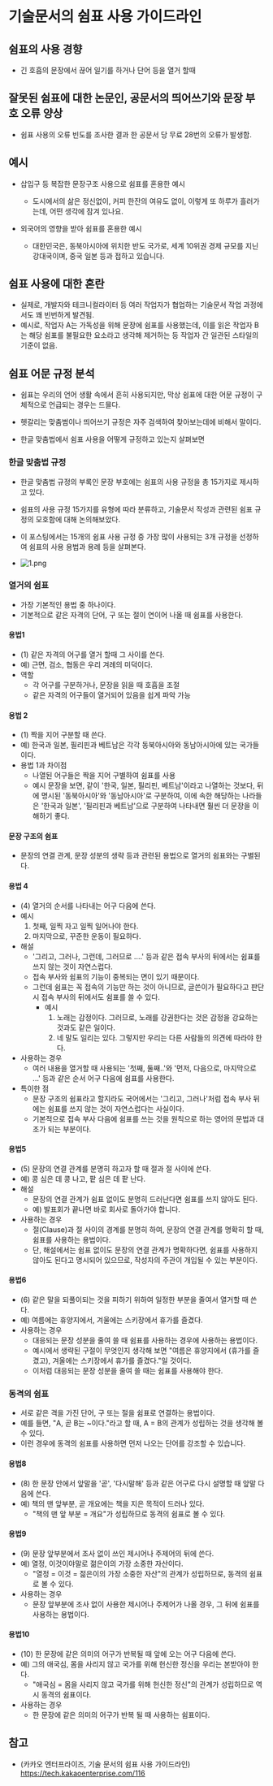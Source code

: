 # 기술문서의 쉼표 사용 가이드라인

## 쉼표의 사용 경향

- 긴 호흡의 문장에서 끊어 일기를 하거나 단어 등을 열거 할때

## 잘못된 쉼표에 대한 논문인, 공문서의 띄어쓰기와 문장 부호 오류 양상

- 쉼표 사용의 오류 빈도를 조사한 결과 한 공문서 당 무료 28번의 오류가 발생함.

## 예시

- 삽입구 등 복잡한 문장구조 사용으로 쉼표를 혼용한 예시
  - 도시에서의 삶은 정신없이, 커피 한잔의 여유도 없이, 이렇게 또 하루가 흘러가는데, 어떤 생각에 잠겨 있나요.

- 외국어의 영향을 받아 쉼표를 혼용한 예시
  - 대한민국은, 동북아시아에 위치한 반도 국가로, 세계 10위권 경제 규모를 지닌 강대국이며, 중국 일본 등과 접하고 있습니다.

## 쉼표 사용에 대한 혼란

- 실제로, 개발자와 테크니컬라이터 등 여러 작업자가 협업하는 기술문서 작업 과정에서도 꽤 빈번하게 발견됨.
- 예시로, 작업자 A는 가독성을 위해 문장에 쉼표를 사용했는데, 이를 읽은 작업자 B는 해당 쉼표를 불필요한 요소라고 생각해 제거하는 등 작업자 간 일관된 스타일의 기준이 없음.

## 쉼표 어문 규정 분석

- 쉼표는 우리의 언어 생활 속에서 흔히 사용되지만, 막상 쉼표에 대한 어문 규정이 구체적으로 언급되는 경우는 드믈다.

- 헷갈리는 맞춤범이나 띄어쓰기 규정은 자주 검색하여 찾아보는데에 비해서 말이다.

- 한글 맞춤법에서 쉼표 사용을 어떻게 규정하고 있는지 살펴보면

### 한글 맞춤법 규정

- 한글 맞춤법 규정의 부록인 문장 부호에는 쉼표의 사용 규정을 총 15가지로 제시하고 있다.
- 쉼표의 사용 규정 15가지를 유형에 따라 분류하고, 기술문서 작성과 관련된 쉼표 규정의 모호함에 대해 논의해보았다.
- 이 포스팅에서는 15개의 쉼표 사용 규정 중 가장 많이 사용되는 3개 규정을 선정하여 쉼표의 사용 용법과 용례 등을 살펴본다.

- ![1.png](./imgs/1.png)

### 열거의 쉼표

- 가장 기본적인 용법 중 하나이다.
- 기본적으로 같은 자격의 단어, 구 또는 절이 연이어 나올 때 쉼표를 사용한다.

#### 용법1

- (1) 같은 자격의 어구를 열거 할때 그 사이를 쓴다.
- 예) 근면, 검소, 협동은 우리 겨례의 미덕이다.
- 역할
  - 각 어구를 구분하거나, 문장을 읽을 때 호흡을 조절
  - 같은 자격의 어구들이 열거되어 있음을 쉽게 파악 가능

#### 용법 2

- (1) 짝을 지어 구분할 때 쓴다.
- 예) 한국과 일본, 필리핀과 베트남은 각각 동북아시아와 동남아시아에 있는 국가들이다.
- 용법 1과 차이점
  - 나열된 어구들은 짝을 지어 구별하여 쉼표를 사용
  - 예시 문장을 보면, 같이 '한국, 일본, 필리핀, 베트남'이라고 나열하는 것보다, 뒤에 명시된 '동북아시아'와 '동남아시아'로 구분하여, 이에 속한 해당하는 나라들은 '한국과 일본', '필리핀과 베트남'으로 구분하여 나타내면 훨씬 더 문장을 이해하기 좋다.

#### 문장 구조의 쉼표

- 문장의 연결 관계, 문장 성분의 생략 등과 관련된 용법으로 열거의 쉼표와는 구별된다.

#### 용법 4

- (4) 열거의 순서를 나타내는 어구 다음에 쓴다.
- 예시
    1. 첫째, 일찍 자고 일찍 일어나야 한다.
    2. 마지막으로, 꾸준한 운동이 필요하다.
- 해설
  - '그리고, 그러나, 그런데, 그러므로 ....' 등과 같은 접속 부사의 뒤에서는 쉼표를 쓰지 않는 것이 자연스럽다.
  - 접속 부사와 쉼표의 기능이 중복되는 면이 있기 때문이다.
  - 그런데 쉼표는 꼭 접속의 기능만 하는 것이 아니므로, 글쓴이가 필요하다고 판단 시 접속 부사의 뒤에서도 쉼표를 쓸 수 있다.
    - 예시
        1. 노래는 감정이다. 그러므로, 노래를 강권한다는 것은 감정을 강요하는 것과도 같은 일이다.
        2. 네 말도 일리는 있다. 그렇지만 우리는 다른 사람들의 의견에 따라야 한다.
- 사용하는 경우
  - 여러 내용을 열거할 때 사용되는 '첫째, 둘째..'와 '먼저, 다음으로, 마지막으로 ...' 등과 같은 순서 어구 다음에 쉼표를 사용한다.
- 특이한 점
  - 문장 구조의 쉼표라고 할지라도 국어에서는 '그리고, 그러나'처럼 접속 부사 뒤에는 쉼표를 쓰지 않는 것이 자연스럽다는 사실이다.
  - 기본적으로 접속 부사 다음에 쉼표를 쓰는 것을 원칙으로 하는 영어의 문법과 대조가 되는 부분이다.

#### 용법5

- (5) 문장의 연결 관계를 분명히 하고자 할 때 절과 절 사이에 쓴다.
- 예) 콩 심은 데 콩 나고, 팥 심은 데 팥 난다.
- 해설
  - 문장의 연결 관계가 쉼표 없이도 분명히 드러난다면 쉼표를 쓰지 않아도 된다.
  - 예) 발표회가 끝나면 바로 회사로 돌아가야 합니다.
- 사용하는 경우
  - 절(Clause)과 절 사이의 경계를 분명히 하여, 문장의 연결 관계를 명확히 할 때, 쉼표를 사용하는 용법이다.
  - 단, 해설에서는 쉼표 없이도 문장의 연결 관계가 명확하다면, 쉼표를 사용하지 않아도 된다고 명시되어 있으므로, 작성자의 주관이 개입될 수 있는 부분이다.

#### 용법6

- (6) 같은 말을 되풀이되는 것을 피하기 위하여 일정한 부분을 줄여서 열거할 때 쓴다.
- 예) 여름에는 휴양지에서, 겨울에는 스키장에서 휴가를 즐겼다.
- 사용하는 경우
  - 대응되는 문장 성분을 줄여 쓸 때 쉼표를 사용하는 경우에 사용하는 용법이다.
  - 예시에서 생략된 구절이 무엇인지 생각해 보면 "여름은 휴양지에서 (휴가를 즐겼고), 겨울에는 스키장에서 휴가를 즐겼다."일 것이다.
  - 이처럼 대응되는 문장 성분을 줄여 쓸 때는 쉼표를 사용해야 한다.

### 동격의 쉼표

- 서로 같은 격을 가진 단어, 구 또는 절을 쉼표로 연결하는 용법이다.
- 예를 들면, "A, 곧 B는 ~이다."라고 할 때, A = B의 관계가 성립하는 것을 생각해 볼 수 있다.
- 이런 경우에 동격의 쉼표를 사용하면 먼저 나오는 단어를 강조할 수 있습니다.

#### 용법8

- (8) 한 문장 안에서 앞말을 '곧', '다시말해' 등과 같은 어구로 다시 설명할 때 앞말 다음에 쓴다.
- 예) 책의 맨 앞부분, 곧 개요에는 책을 지은 목적이 드러나 있다.
  - "책의 맨 앞 부분 = 개요"가 성립하므로 동격의 쉼표로 볼 수 있다.

#### 용법9

- (9) 문장 앞부분에서 조사 없이 쓰인 제시어나 주제어의 뒤에 쓴다.
- 예) 열정, 이것이야말로 젊은이의 가장 소중한 자산이다.
  - "열정 = 이것 = 젊은이의 가장 소중한 자산"의 관계가 성립하므로, 동격의 쉼표로 볼 수 있다.
- 사용하는 경우
  - 문장 앞부분에 조사 없이 사용한 제시어나 주제어가 나올 경우, 그 뒤에 쉼표를 사용하는 용법이다.

#### 용법10

- (10) 한 문장에 같은 의미의 어구가 반복될 때 앞에 오는 어구 다음에 쓴다.
- 예) 그의 애국심, 몸을 사리지 않고 국가를 위해 헌신한 정신을 우리는 본받아야 한다.
  - "애국심 = 몸을 사리지 않고 국가를 위해 헌신한 정신"의 관계가 성립하므로 역시 동격의 쉼표이다.
- 사용하는 경우
  - 한 문장에 같은 의미의 어구가 반복 될 때 사용하는 쉼표이다.


## 참고

- (카카오 엔터프라이즈, 기술 문서의 쉼표 사용 가이드라인) <https://tech.kakaoenterprise.com/116>
